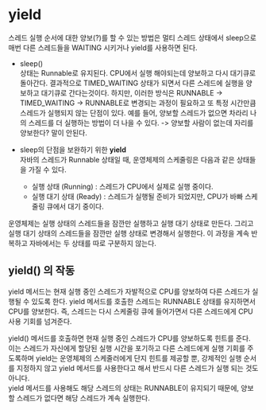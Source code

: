# yield
스레드 실행 순서에 대한 양보(?)를 할 수 있는 방법은 멀티 스레드 상태에서 sleep으로 매번 다른 스레드들을 WAITING 시키거나 yield를 사용하면 된다.  

- sleep()  
상태는 Runnable로 유지된다. CPU에서 실행 해야되는데 양보하고 다시 대기큐로 돌아간다.
결과적으로 TIMED_WAITING 상태가 되면서 다른 스레드에 실행을 양보하고 대기큐로 간다는것이다.
하지만, 이러한 방식은 RUNNABLE -> TIMED_WAITING -> RUNNABLE로 변경되는 과정이 필요하고 또 특정 시간만큼 스레드가 실행되지 않는 단점이 있다.
예를 들어, 양보할 스레드가 없으면 차라리 나의 스레드를 더 실행하는 방법이 더 나을 수 있다. -> 양보할 사람이 없는데 자리를 양보한다? 말이 안된다.  
  

- sleep의 단점을 보완하기 위한 **yield**  
자바의 스레드가 Runnable 상태일 때, 운영체제의 스케줄링은 다음과 같은 상태들을 가질 수 있다.
  - 실행 상태 (Running) : 스레드가 CPU에서 실제로 실행 중이다.
  - 실행 대기 상태 (Ready) : 스레드가 실행될 준비가 되었지만, CPU가 바빠 스케줄링 큐에서 대기 중이다.  

운영체제는 실행 상태의 스레드들을 잠깐만 실행하고 실행 대기 상태로 만든다. 그리고 실행 대기 상태의 스레드들을 잠깐만 실행 상태로 변경해서 실행한다.
이 과정을 계속 반복하고 자바에서는 두 상태를 따로 구분하지 않는다.

## yield() 의 작동
yield 메서드는 현재 실행 중인 스레드가 자발적으로 CPU를 양보하여 다른 스레드가 실행될 수 있도록 한다. yield 메서드를 호출한 스레드는 RUNNABLE 상태를 유지하면서 CPU를 양보한다. 즉, 스레드는 다시 스케줄링 큐에 들어가면서 다른 스레드에게 CPU 사용 기회를 넘겨준다.

yield() 메서드를 호출하면 현재 실행 중인 스레드가 CPU를 양보하도록 힌트를 준다. 이는 스레드가 자신에게 할당된 실행 시간을 포기하고 다른 스레드에게 실행 기회를 주도록하며 yield는 운영체제의 스케줄러에게 단지 힌트를 제공할 뿐, 강제적인 실행 순서를 지정하지 않고 yield 메서드를 사용한다고 해서 반드시 다른 스레드가 실행 되는 것도 아니다.  
yield 메서드를 사용해도 해당 스레드의 상태는 RUNNABLE이 유지되기 때문에, 양보할 스레드가 없다면 해당 스레드가 계속 실행한다.


